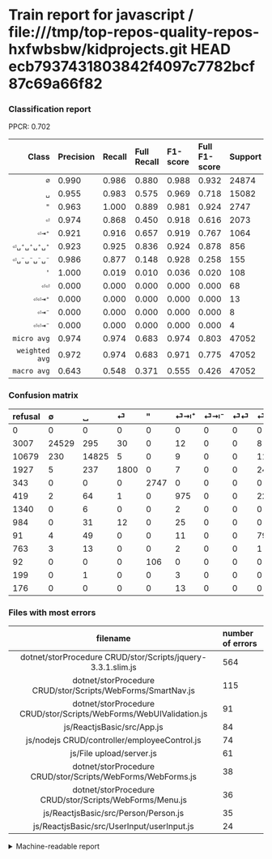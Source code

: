 # Train report for javascript / file:///tmp/top-repos-quality-repos-hxfwbsbw/kidprojects.git HEAD ecb7937431803842f4097c7782bcf87c69a66f82

### Classification report

PPCR: 0.702

| Class | Precision | Recall | Full Recall | F1-score | Full F1-score | Support | Full Support | PPCR |
|------:|:----------|:-------|:------------|:---------|:---------|:--------|:-------------|:-----|
| `∅` | 0.990| 0.986| 0.880| 0.988| 0.932| 24874| 27881| 0.892 |
| `␣` | 0.955| 0.983| 0.575| 0.969| 0.718| 15082| 25761| 0.585 |
| `"` | 0.963| 1.000| 0.889| 0.981| 0.924| 2747| 3090| 0.889 |
| `⏎` | 0.974| 0.868| 0.450| 0.918| 0.616| 2073| 4000| 0.518 |
| `⏎⇥⁺` | 0.921| 0.916| 0.657| 0.919| 0.767| 1064| 1483| 0.717 |
| `⏎␣⁺␣⁺␣⁺␣⁺` | 0.923| 0.925| 0.836| 0.924| 0.878| 856| 947| 0.904 |
| `⏎␣⁻␣⁻␣⁻␣⁻` | 0.986| 0.877| 0.148| 0.928| 0.258| 155| 918| 0.169 |
| `'` | 1.000| 0.019| 0.010| 0.036| 0.020| 108| 200| 0.540 |
| `⏎⏎` | 0.000| 0.000| 0.000| 0.000| 0.000| 68| 1052| 0.065 |
| `⏎⏎⇥⁺` | 0.000| 0.000| 0.000| 0.000| 0.000| 13| 189| 0.069 |
| `⏎⇥⁻` | 0.000| 0.000| 0.000| 0.000| 0.000| 8| 1348| 0.006 |
| `⏎⏎⇥⁻` | 0.000| 0.000| 0.000| 0.000| 0.000| 4| 203| 0.020 |
| `micro avg` | 0.974| 0.974| 0.683| 0.974| 0.803| 47052| 67072| 0.702 |
| `weighted avg` | 0.972| 0.974| 0.683| 0.971| 0.775| 47052| 67072| 0.702 |
| `macro avg` | 0.643| 0.548| 0.371| 0.555| 0.426| 47052| 67072| 0.702 |

### Confusion matrix

|refusal|  ∅| ␣| ⏎| "| ⏎⇥⁺| ⏎⇥⁻| ⏎⏎| ⏎␣⁺␣⁺␣⁺␣⁺| ⏎␣⁻␣⁻␣⁻␣⁻| '| ⏎⏎⇥⁻| ⏎⏎⇥⁺| 
|:---|:---|:---|:---|:---|:---|:---|:---|:---|:---|:---|:---|:---|
|0 |0 |0 |0 |0 |0 |0 |0 |0 |0 |0 |0 |0 |
|3007 |24529 |295 |30 |0 |12 |0 |0 |8 |0 |0 |0 |0 |
|10679 |230 |14825 |5 |0 |9 |0 |0 |11 |2 |0 |0 |0 |
|1927 |5 |237 |1800 |0 |7 |0 |0 |24 |0 |0 |0 |0 |
|343 |0 |0 |0 |2747 |0 |0 |0 |0 |0 |0 |0 |0 |
|419 |2 |64 |1 |0 |975 |0 |0 |22 |0 |0 |0 |0 |
|1340 |0 |6 |0 |0 |2 |0 |0 |0 |0 |0 |0 |0 |
|984 |0 |31 |12 |0 |25 |0 |0 |0 |0 |0 |0 |0 |
|91 |4 |49 |0 |0 |11 |0 |0 |792 |0 |0 |0 |0 |
|763 |3 |13 |0 |0 |2 |0 |0 |1 |136 |0 |0 |0 |
|92 |0 |0 |0 |106 |0 |0 |0 |0 |0 |2 |0 |0 |
|199 |0 |1 |0 |0 |3 |0 |0 |0 |0 |0 |0 |0 |
|176 |0 |0 |0 |0 |13 |0 |0 |0 |0 |0 |0 |0 |

### Files with most errors

| filename | number of errors|
|:----:|:-----|
| dotnet/storProcedure CRUD/stor/Scripts/jquery-3.3.1.slim.js | 564 |
| dotnet/storProcedure CRUD/stor/Scripts/WebForms/SmartNav.js | 115 |
| dotnet/storProcedure CRUD/stor/Scripts/WebForms/WebUIValidation.js | 91 |
| js/ReactjsBasic/src/App.js | 84 |
| js/nodejs CRUD/controller/employeeControl.js | 74 |
| js/File upload/server.js | 61 |
| dotnet/storProcedure CRUD/stor/Scripts/WebForms/WebForms.js | 38 |
| dotnet/storProcedure CRUD/stor/Scripts/WebForms/Menu.js | 36 |
| js/ReactjsBasic/src/Person/Person.js | 35 |
| js/ReactjsBasic/src/UserInput/userInput.js | 24 |

<details>
    <summary>Machine-readable report</summary>
```json
{
  "cl_report": {"\"": {"f1-score": 0.9810714285714285, "precision": 0.9628461268839817, "recall": 1.0, "support": 2747}, "\u0027": {"f1-score": 0.03636363636363636, "precision": 1.0, "recall": 0.018518518518518517, "support": 108}, "macro avg": {"f1-score": 0.5552964091054647, "precision": 0.6426203543923936, "recall": 0.5479101348955921, "support": 47052}, "micro avg": {"f1-score": 0.9735186602057299, "precision": 0.9735186602057299, "recall": 0.9735186602057299, "support": 47052}, "weighted avg": {"f1-score": 0.9713873936503645, "precision": 0.9718884654371368, "recall": 0.9735186602057299, "support": 47052}, "\u2205": {"f1-score": 0.9881362418675852, "precision": 0.9901505671497195, "recall": 0.9861300956822385, "support": 24874}, "\u23ce": {"f1-score": 0.918133129303749, "precision": 0.974025974025974, "recall": 0.8683068017366136, "support": 2073}, "\u23ce\u21e5\u207a": {"f1-score": 0.9185115402731984, "precision": 0.9206798866855525, "recall": 0.9163533834586466, "support": 1064}, "\u23ce\u21e5\u207b": {"f1-score": 0.0, "precision": 0.0, "recall": 0.0, "support": 8}, "\u23ce\u23ce": {"f1-score": 0.0, "precision": 0.0, "recall": 0.0, "support": 68}, "\u23ce\u23ce\u21e5\u207a": {"f1-score": 0.0, "precision": 0.0, "recall": 0.0, "support": 13}, "\u23ce\u23ce\u21e5\u207b": {"f1-score": 0.0, "precision": 0.0, "recall": 0.0, "support": 4}, "\u23ce\u2423\u207a\u2423\u207a\u2423\u207a\u2423\u207a": {"f1-score": 0.9241540256709452, "precision": 0.9230769230769231, "recall": 0.9252336448598131, "support": 856}, "\u23ce\u2423\u207b\u2423\u207b\u2423\u207b\u2423\u207b": {"f1-score": 0.9283276450511947, "precision": 0.9855072463768116, "recall": 0.8774193548387097, "support": 155}, "\u2423": {"f1-score": 0.9688592621638401, "precision": 0.955157528509761, "recall": 0.982959819652566, "support": 15082}},
  "cl_report_full": {"\"": {"f1-score": 0.9244489315160693, "precision": 0.9628461268839817, "recall": 0.8889967637540453, "support": 3090}, "\u0027": {"f1-score": 0.019801980198019802, "precision": 1.0, "recall": 0.01, "support": 200}, "macro avg": {"f1-score": 0.4260026983950495, "precision": 0.6426203543923936, "recall": 0.37051486144501083, "support": 67072}, "micro avg": {"f1-score": 0.8027408783428552, "precision": 0.9735186602057299, "recall": 0.6829377385496184, "support": 67072}, "weighted avg": {"f1-score": 0.7753940950926875, "precision": 0.9307567577096123, "recall": 0.6829377385496184, "support": 67072}, "\u2205": {"f1-score": 0.9317050936301136, "precision": 0.9901505671497195, "recall": 0.8797747570029769, "support": 27881}, "\u23ce": {"f1-score": 0.6155950752393982, "precision": 0.974025974025974, "recall": 0.45, "support": 4000}, "\u23ce\u21e5\u207a": {"f1-score": 0.7671125098347759, "precision": 0.9206798866855525, "recall": 0.6574511126095752, "support": 1483}, "\u23ce\u21e5\u207b": {"f1-score": 0.0, "precision": 0.0, "recall": 0.0, "support": 1348}, "\u23ce\u23ce": {"f1-score": 0.0, "precision": 0.0, "recall": 0.0, "support": 1052}, "\u23ce\u23ce\u21e5\u207a": {"f1-score": 0.0, "precision": 0.0, "recall": 0.0, "support": 189}, "\u23ce\u23ce\u21e5\u207b": {"f1-score": 0.0, "precision": 0.0, "recall": 0.0, "support": 203}, "\u23ce\u2423\u207a\u2423\u207a\u2423\u207a\u2423\u207a": {"f1-score": 0.8775623268698062, "precision": 0.9230769230769231, "recall": 0.8363252375923971, "support": 947}, "\u23ce\u2423\u207b\u2423\u207b\u2423\u207b\u2423\u207b": {"f1-score": 0.25757575757575757, "precision": 0.9855072463768116, "recall": 0.14814814814814814, "support": 918}, "\u2423": {"f1-score": 0.7182307058766533, "precision": 0.955157528509761, "recall": 0.5754823182329879, "support": 25761}},
  "ppcr": 0.7015147900763359
}
```
</details>

